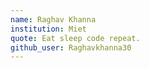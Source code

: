```yaml
---
name: Raghav Khanna
institution: Miet
quote: Eat sleep code repeat.
github_user: Raghavkhanna30
---
```

